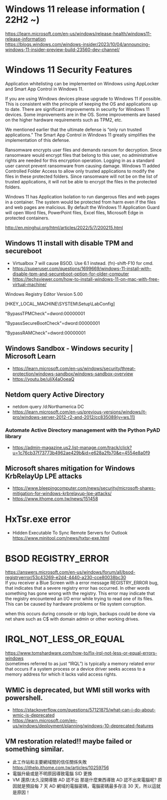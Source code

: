 # Windows 11 release information ( 22H2 ~)
https://learn.microsoft.com/en-us/windows/release-health/windows11-release-information <br>
https://blogs.windows.com/windows-insider/2023/10/04/announcing-windows-11-insider-preview-build-23560-dev-channel/
# Windows 11 Security Features
Application whitelisting can be implemented on Windows using AppLocker and Smart App Control in Windows 11.

If you are using Windows devices please upgrade to Windows 11 if possible. This is consistent with the principle of keeping the OS and applications up to date. There are significant improvements in security for Windows 11 devices. Some improvements are in the OS. Some improvements are based on the higher hardware requirements such as TPM2, etc.

We mentioned earlier that the ultimate defense is “only run trusted applications.” The Smart App Control in Windows 11 greatly simplifies the implementation of this defense.

Ransomware encrypts user files and demands ransom for decryption. Since ransomware would encrypt files that belong to this user, no administrative rights are needed for this encryption operation. Logging in as a standard user cannot prevent ransomware from causing damage. Windows 11 added Controlled Folder Access to allow only trusted applications to modify the files in these protected folders. Since ransomware will not be on the list of trusted applications, it will not be able to encrypt the files in the protected folders.

Windows 11 has Application Isolation to run dangerous files and web pages in a container. The system would be protected from harm even if the files and web pages are malicious. By default the Windows 11 Application Guard will open Word files, PowerPoint files, Excel files, Microsoft Edge in protected containers.

http://en.minghui.org/html/articles/2022/5/7/200215.html

## Windows 11 install with disable TPM and secureboot
 - Virtualbox 7 will cause BSOD. Use 6.1 instead. (fn)-shift-F10 for cmd.
- https://superuser.com/questions/1699669/windows-11-install-with-disable-tpm-and-secureboot-option-for-older-computer
- https://techsviewer.com/how-to-install-windows-11-on-mac-with-free-virtual-machine/

Windows Registry Editor Version 5.00

[HKEY_LOCAL_MACHINE\SYSTEM\Setup\LabConfig]

"BypassTPMCheck"=dword:00000001

"BypassSecureBootCheck"=dword:00000001

"BypassRAMCheck"=dword:00000001

## Windows Sandbox - Windows security | Microsoft Learn
 - https://learn.microsoft.com/en-us/windows/security/threat-protection/windows-sandbox/windows-sandbox-overview <br>
 - https://youtu.be/uIjX4aOoeaQ
## Netdom query Active Directory
 - netdom query /d:Northamerica DC
 - https://learn.microsoft.com/en-us/previous-versions/windows/it-pro/windows-server-2012-r2-and-2012/cc835089(v=ws.11)
### Automate Active Directory management with the Python PyAD library
 - https://admin-magazine.us2.list-manage.com/track/click?u=1c76cb37f73773b4962ae429b&id=e628a2fb70&e=4554e8a0f9
## Microsoft shares mitigation for Windows KrbRelayUp LPE attacks
 - https://www.bleepingcomputer.com/news/security/microsoft-shares-mitigation-for-windows-krbrelayup-lpe-attacks/
 - https://www.ithome.com.tw/news/151458
# HxTsr.exe error
 - Hidden Executable To Sync Remote Servers for Outlook  https://www.minitool.com/news/hxtsr-exe.html
#  BSOD REGISTRY_ERROR 
https://answers.microsoft.com/en-us/windows/forum/all/bsod-registryerror/53c43269-e2d4-4440-a230-cce80038bc30 <br>
If you receiver a Blue Screen with a error message REGISTRY_ERROR bug, that indicates that a severe registry error has occurred. In other words something has gone wrong with the registry. This error may indicate that the registry encountered an I/O error while trying to read one of its files. This can be caused by hardware problems or file system corruption.

when this occurs during console or rdp login, backups could be done via net share such as C$ with domain admin or other working drives.
# IRQL_NOT_LESS_OR_EQUAL
https://www.tomshardware.com/how-to/fix-irql-not-less-or-equal-errors-windows <br>
(sometimes referred to as just “IRQL”) is typically a memory related error that occurs if a system process or a device driver seeks access to a memory address for which it lacks valid access rights. 
## WMIC is deprecated, but WMI still works with powershell.
 - https://stackoverflow.com/questions/57121875/what-can-i-do-about-wmic-is-deprecated
 - https://learn.microsoft.com/en-us/windows/deployment/planning/windows-10-deprecated-features
## VM restoration related!! maybe failed or something similar.
 - 此工作站和主要網域間的信任關係失敗
https://ithelp.ithome.com.tw/articles/10259756
 - 電腦升級或是不明原因導致電腦 SID 更換
 - VM 還原/太久沒開導致 AD 認不出
那是什麼東西導致 AD 認不出來電腦呢? 原因就是預設每 7 天 AD 網域的電腦密碼，電腦密碼最多存活 30 天，所以這就是原因！
